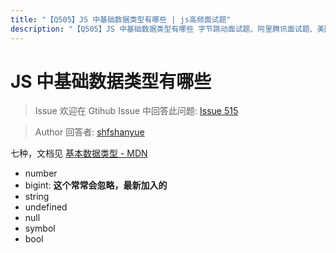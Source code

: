 ```yaml
---
title: "【Q505】JS 中基础数据类型有哪些 | js高频面试题"
description: "【Q505】JS 中基础数据类型有哪些 字节跳动面试题、阿里腾讯面试题、美团小米面试题。"
---
```


# JS 中基础数据类型有哪些

> Issue
> 欢迎在 Gtihub Issue 中回答此问题: [Issue 515](https://github.com/shfshanyue/Daily-Question/issues/515)

> Author
> 回答者: [shfshanyue](https://github.com/shfshanyue)

七种，文档见 [基本数据类型 - MDN](https://developer.mozilla.org/zh-CN/docs/Glossary/Primitive)

- number
- bigint: **这个常常会忽略，最新加入的**
- string
- undefined
- null
- symbol
- bool
